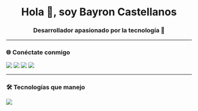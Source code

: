<h1 align="center">Hola 👋, soy Bayron Castellanos</h1>
<h3 align="center">Desarrollador apasionado por la tecnología 🚀</h3>

---

### 🌐 Conéctate conmigo
<p align="left">
<a href="https://linkedin.com/in/tu_usuario" target="_blank"><img src="https://img.shields.io/badge/LinkedIn-0077B5?style=for-the-badge&logo=linkedin&logoColor=white"/></a>
<a href="https://twitter.com/tu_usuario" target="_blank"><img src="https://img.shields.io/badge/Twitter-1DA1F2?style=for-the-badge&logo=twitter&logoColor=white"/></a>
<a href="mailto:tu_correo@gmail.com" target="_blank"><img src="https://img.shields.io/badge/Gmail-D14836?style=for-the-badge&logo=gmail&logoColor=white"/></a>
<a href="https://www.instagram.com/tu_usuario" target="_blank"><img src="https://img.shields.io/badge/Instagram-E4405F?style=for-the-badge&logo=instagram&logoColor=white"/></a>
</p>

---

### 🛠 Tecnologías que manejo
<p align="left">
<img src="https://skillicons.dev/icons?i=java,py,js,html,git,github,linux" />
</p>

